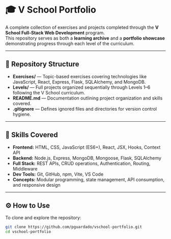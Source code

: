 # 🎓 V School Portfolio

A complete collection of exercises and projects completed through the **V School Full-Stack Web Development** program.  
This repository serves as both a **learning archive** and a **portfolio showcase** demonstrating progress through each level of the curriculum.

---

## 📁 Repository Structure

- **Exercises/** — Topic-based exercises covering technologies like JavaScript, React, Express, Flask, SQLAlchemy, and MongoDB.  
- **Levels/** — Full projects organized sequentially through Levels 1–6 following the V School curriculum.  
- **README.md** — Documentation outlining project organization and skills covered.  
- **.gitignore** — Defines ignored files and directories for version control hygiene.

---

## 🧠 Skills Covered

- **Frontend:** HTML, CSS, JavaScript (ES6+), React, JSX, Hooks, Context API  
- **Backend:** Node.js, Express, MongoDB, Mongoose, Flask, SQLAlchemy  
- **Full Stack:** REST APIs, CRUD operations, Authentication, Routing, Middleware  
- **Dev Tools:** Git, GitHub, npm, Vite, VS Code  
- **Concepts:** Modular programming, state management, API consumption, and responsive design  

---

## ⚙️ How to Use

To clone and explore the repository:

```bash
git clone https://github.com/pguardado/vschool-portfolio.git
cd vschool-portfolio
